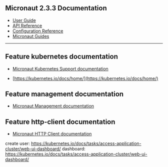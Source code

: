 ## Micronaut 2.3.3 Documentation

- [User Guide](https://docs.micronaut.io/2.3.3/guide/index.html)
- [API Reference](https://docs.micronaut.io/2.3.3/api/index.html)
- [Configuration Reference](https://docs.micronaut.io/2.3.3/guide/configurationreference.html)
- [Micronaut Guides](https://guides.micronaut.io/index.html)
---

## Feature kubernetes documentation

- [Micronaut Kubernetes Support documentation](https://micronaut-projects.github.io/micronaut-kubernetes/latest/guide/index.html)

- [https://kubernetes.io/docs/home/](https://kubernetes.io/docs/home/)

## Feature management documentation

- [Micronaut Management documentation](https://docs.micronaut.io/latest/guide/index.html#management)

## Feature http-client documentation

- [Micronaut HTTP Client documentation](https://docs.micronaut.io/latest/guide/index.html#httpClient)



create user: https://kubernetes.io/docs/tasks/access-application-cluster/web-ui-dashboard/
dashboard: https://kubernetes.io/docs/tasks/access-application-cluster/web-ui-dashboard/
